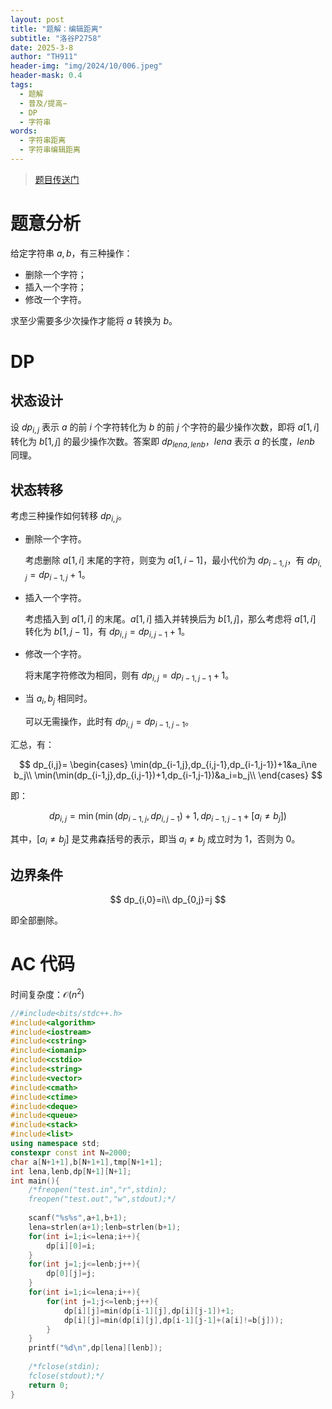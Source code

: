 ```yaml
---
layout: post
title: "题解：编辑距离"
subtitle: "洛谷P2758"
date: 2025-3-8
author: "TH911"
header-img: "img/2024/10/006.jpeg"
header-mask: 0.4
tags:
  - 题解
  - 普及/提高−
  - DP
  - 字符串
words:
  - 字符串距离
  - 字符串编辑距离
---
```


> [题目传送门](https://www.luogu.com.cn/problem/P2758)

# 题意分析

给定字符串 $a,b$，有三种操作：

* 删除一个字符；
* 插入一个字符；
* 修改一个字符。

求至少需要多少次操作才能将 $a$ 转换为 $b$。

# DP

## 状态设计

设 $dp_{i,j}$ 表示 $a$ 的前 $i$ 个字符转化为 $b$ 的前 $j$ 个字符的最少操作次数，即将 $a[1,i]$ 转化为 $b[1,j]$ 的最少操作次数。答案即 $dp_{lena,lenb}$，$lena$ 表示 $a$ 的长度，$lenb$ 同理。

## 状态转移

考虑三种操作如何转移 $dp_{i,j}$。

* 删除一个字符。

  考虑删除 $a[1,i]$ 末尾的字符，则变为 $a[1,i-1]$，最小代价为 $dp_{i-1,j}$，有 $dp_{i,j}=dp_{i-1,j}+1$。

* 插入一个字符。

  考虑插入到 $a[1,i]$ 的末尾。$a[1,i]$ 插入并转换后为 $b[1,j]$，那么考虑将 $a[1,i]$ 转化为 $b[1,j-1]$，有 $dp_{i,j}=dp_{i,j-1}+1$。

* 修改一个字符。

  将末尾字符修改为相同，则有 $dp_{i,j}=dp_{i-1,j-1}+1$。

* 当 $a_i,b_j$ 相同时。

  可以无需操作，此时有 $dp_{i,j}=dp_{i-1,j-1}$。

汇总，有：

$$
dp_{i,j}=
\begin{cases}
\min(dp_{i-1,j},dp_{i,j-1},dp_{i-1,j-1})+1&a_i\ne b_j\\
\min(\min(dp_{i-1,j},dp_{i,j-1})+1,dp_{i-1,j-1})&a_i=b_j\\
\end{cases}
$$

即：

$$
dp_{i,j}=\min(\min(dp_{i-1,j},dp_{i,j-1})+1,dp_{i-1,j-1}+[a_i\ne b_j])
$$

其中，$[a_i\ne b_j]$ 是艾弗森括号的表示，即当 $a_i\ne b_j$ 成立时为 $1$，否则为 $0$。

## 边界条件

$$
dp_{i,0}=i\\
dp_{0,j}=j
$$

即全部删除。

# AC 代码

时间复杂度：$\mathcal O\left(n^2\right)$

```cpp
//#include<bits/stdc++.h>
#include<algorithm>
#include<iostream>
#include<cstring>
#include<iomanip>
#include<cstdio>
#include<string>
#include<vector>
#include<cmath>
#include<ctime>
#include<deque>
#include<queue>
#include<stack>
#include<list>
using namespace std;
constexpr const int N=2000;
char a[N+1+1],b[N+1+1],tmp[N+1+1];
int lena,lenb,dp[N+1][N+1];
int main(){
	/*freopen("test.in","r",stdin);
	freopen("test.out","w",stdout);*/
	
	scanf("%s%s",a+1,b+1);
	lena=strlen(a+1);lenb=strlen(b+1);
	for(int i=1;i<=lena;i++){
		dp[i][0]=i;
	}
	for(int j=1;j<=lenb;j++){
		dp[0][j]=j;
	}
	for(int i=1;i<=lena;i++){
		for(int j=1;j<=lenb;j++){
			dp[i][j]=min(dp[i-1][j],dp[i][j-1])+1;
			dp[i][j]=min(dp[i][j],dp[i-1][j-1]+(a[i]!=b[j]));
		}
	}
	printf("%d\n",dp[lena][lenb]);
	
	/*fclose(stdin);
	fclose(stdout);*/
	return 0;
}
```


